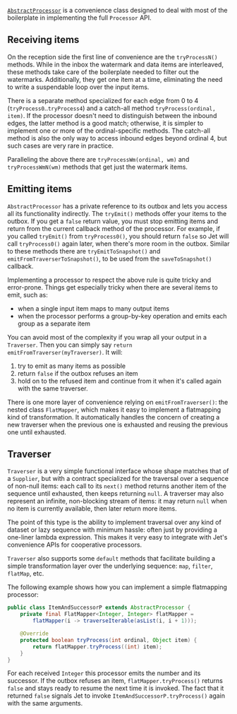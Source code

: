 [`AbstractProcessor`](https://hazelcast-l337.ci.cloudbees.com/view/Jet/job/Jet-javadoc/javadoc/com/hazelcast/jet/core/AbstractProcessor.html)
is a convenience class designed to deal with most of the boilerplate in
implementing the full `Processor` API.

## Receiving items

On the reception side the first line of convenience are the
`tryProcessN()` methods. While in the inbox the watermark and data items
are interleaved, these methods take care of the boilerplate needed to
filter out the watermarks. Additionally, they get one item at a time, 
eliminating the need to write a suspendable loop over the input items.

There is a separate method specialized for each edge from 0 to 4
(`tryProcess0`..`tryProcess4`) and a catch-all method
`tryProcess(ordinal, item)`. If the processor doesn't need to
distinguish between the inbound edges, the latter method is a good
match; otherwise, it is simpler to implement one or more of the
ordinal-specific methods. The catch-all method is also the only way to
access inbound edges beyond ordinal 4, but such cases are very rare in
practice.

Paralleling the above there are `tryProcessWm(ordinal, wm)` and 
`tryProcessWmN(wm)` methods that get just the watermark items.

## Emitting items

`AbstractProcessor` has a private reference to its outbox and lets you 
access all its functionality indirectly. The `tryEmit()` methods offer your items to the outbox. If you get a `false` return value, you must stop emitting items and return from the current callback method of the processor. For example, if you called `tryEmit()` from `tryProcess0()`,
you should return `false` so Jet will call `tryProcess0()` again later, when there's more room in the outbox. Similar to these methods there are `tryEmitToSnapshot()` and `emitFromTraverserToSnapshot()`, to be used from the `saveToSnapshot()` callback.

Implementing a processor to respect the above rule is quite tricky and error-prone. Things get especially tricky when there are several items to emit, such as:

- when a single input item maps to many output items
- when the processor performs a group-by-key operation and emits each
group as a separate item

You can avoid most of the complexity if you wrap all your output in a `Traverser`. Then you can simply say `return
emitFromTraverser(myTraverser)`. It will:

1. try to emit as many items as possible
2. return `false` if the outbox refuses an item
3. hold on to the refused item and continue from it when it's called 
   again with the same traverser.

There is one more layer of convenience relying on `emitFromTraverser()`:
the nested class `FlatMapper`, which makes it easy to implement a
flatmapping kind of transformation. It automatically handles the concern
of creating a new traverser when the previous one is exhausted and
reusing the previous one until exhausted.

## Traverser

`Traverser` is a very simple functional interface whose shape matches
that of a `Supplier`, but with a contract specialized for the traversal
over a sequence of non-null items: each call to its `next()` method
returns another item of the sequence until exhausted, then keeps
returning `null`. A traverser may also represent an infinite,
non-blocking stream of items: it may return `null` when no item is
currently available, then later return more items.

The point of this type is the ability to implement traversal over any 
kind of dataset or lazy sequence with minimum hassle: often just by 
providing a one-liner lambda expression. This makes it very easy to 
integrate with Jet's convenience APIs for cooperative processors.

`Traverser` also supports some `default` methods that facilitate
building a simple transformation layer over the underlying sequence:
`map`, `filter`, `flatMap`, etc.

The following example shows how you can implement a simple flatmapping
processor:

```java
public class ItemAndSuccessorP extends AbstractProcessor {
    private final FlatMapper<Integer, Integer> flatMapper =
        flatMapper(i -> traverseIterable(asList(i, i + 1)));

    @Override
    protected boolean tryProcess(int ordinal, Object item) {
        return flatMapper.tryProcess((int) item);
    }
}
```

For each received `Integer` this processor emits the number and its 
successor. If the outbox refuses an item, `flatMapper.tryProcess()` 
returns `false` and stays ready to resume the next time it is invoked. 
The fact that it returned `false` signals Jet to invoke 
`ItemAndSuccessorP.tryProcess()` again with the same arguments.
